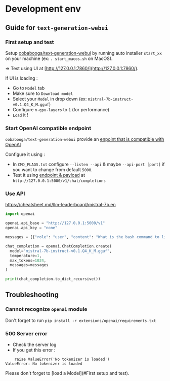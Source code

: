 # Development env

## Guide for `text-generation-webui`

### First setup and test

Setup [oobabooga/text-generation-webui](https://github.com/oobabooga/text-generation-webui) by running auto installer `start_xx` on your machine (ex: `. start_macos.sh` on MacOS).

=> Test using UI at [http://127.0.0.1:7860/](http://127.0.0.1:7860/).

If UI is loading :

* Go to `Model` tab
* Make sure to `Download model`
* Select your `Model` in drop down (ex: `mistral-7b-instruct-v0.1.Q4_K_M.gguf`) 
* Configure `n-gpu-layers` to `1` (for performance)
* `Load` it !

### Start OpenAI compatible endpoint

`oobabooga/text-generation-webui` provide an [enpoint that is compatible with OpenAI](https://github.com/oobabooga/text-generation-webui/wiki/12-%E2%80%90-OpenAI-API)

Configure it using :

* In `CMD_FLAGS.txt` configure `--listen --api` & maybe  `--api-port [port]` if you want to change from default `5000`.
* Test it using [endpoint & payload](https://github.com/oobabooga/text-generation-webui/wiki/12-%E2%80%90-OpenAI-API#examples) at `http://127.0.0.1:5000/v1/chat/completions` 

### Use API

https://cheatsheet.md/llm-leaderboard/mistral-7b.en

```python
import openai

openai.api_base = "http://127.0.0.1:5000/v1" 
openai.api_key = "none"

messages = [{"role": "user", "content": "What is the bash command to list all files in a folder and sort them by last modification?"}]

chat_completion = openai.ChatCompletion.create(
  model="mistral-7b-instruct-v0.1.Q4_K_M.gguf", 
  temperature=1,
  max_tokens=1024,
  messages=messages
)

print(chat_completion.to_dict_recursive())
```

## Troubleshooting

### Cannot recognize `openai` module

Don't forget to run `pip install -r extensions/openai/requirements.txt`

### 500 Server error

* Check the server log 
* If you get this error :
```
    raise ValueError('No tokenizer is loaded')
ValueError: No tokenizer is loaded
```

Please don't forget to [load a Model](#First setup and test).
